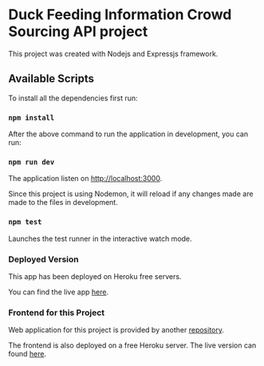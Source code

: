 # Duck Feeding Information Crowd Sourcing API project

This project was created with Nodejs and Expressjs framework.

## Available Scripts

To install all the dependencies first run:
### `npm install`

After the above command to run the application in development, you can run:

### `npm run dev`

The application listen on [http://localhost:3000](http://localhost:3000).

Since this project is using Nodemon, it will reload if any changes made
are made to the files in development.

### `npm test`

Launches the test runner in the interactive watch mode.



### Deployed Version

This app has been deployed on Heroku free servers.

You can find the live app [here](https://freshworks-duck-feeding-api.herokuapp.com/api/duck-feeding).

### Frontend for this Project

Web application for this project is provided by another [repository](https://github.com/soroushysfi/freshworks-duck-feeding-app).

The frontend is also deployed on a free Heroku server. The live version can found [here](https://freshworks-duck-feeding-app.herokuapp.com/).